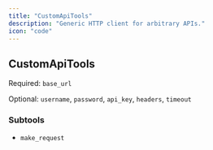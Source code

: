 ```yaml
---
title: "CustomApiTools"
description: "Generic HTTP client for arbitrary APIs."
icon: "code"
---
```


## CustomApiTools

Required: `base_url`

Optional: `username`, `password`, `api_key`, `headers`, `timeout`

### Subtools
- `make_request`



